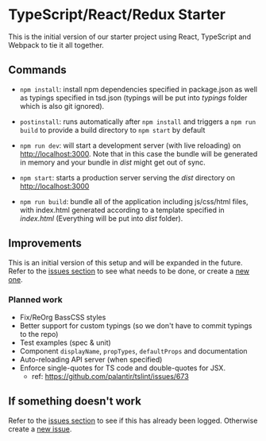 # TypeScript/React/Redux Starter

This is the initial version of our starter project using React, TypeScript and Webpack to tie it all together.

## Commands

* `npm install`: install npm dependencies specified in package.json as well as typings specified in tsd.json (typings will be put into *typings* folder which is also git ignored).
* `postinstall`: runs automatically after `npm install` and triggers a `npm run build` to provide a build directory to `npm start` by default

* `npm run dev`: will start a development server (with live reloading) on [http://localhost:3000](http://localhost:3000). Note that in this case the bundle will be generated in memory and your bundle in *dist* might get out of sync.
* `npm start`: starts a production server serving the *dist* directory on [http://localhost:3000](http://localhost:3000)

* `npm run build`: bundle all of the application including js/css/html files, with index.html generated according to a template specified in *index.html* (Everything will be put into *dist* folder).


## Improvements

This is an initial version of this setup and will be expanded in the future. Refer to the [issues section](https://github.com/rangle/typescript-react-redux-starter/issues) to see what needs to be done, or create a [new one](https://github.com/rangle/typescript-react-redux-starter/issues/new).

### Planned work

* Fix/ReOrg BassCSS styles
* Better support for custom typings (so we don't have to commit typings to the repo)
* Test examples (spec & unit)
* Component `displayName`, `propTypes`, `defaultProps` and documentation
* Auto-reloading API server (when specified)
* Enforce single-quotes for TS code and double-quotes for JSX.
  - ref: https://github.com/palantir/tslint/issues/673


## If something doesn't work

Refer to the [issues section](https://github.com/rangle/typescript-react-redux-starter/issues) to see if this has already been logged. Otherwise create a [new issue](https://github.com/rangle/typescript-react-redux-starter/issues/new).
